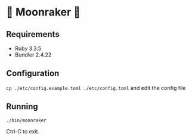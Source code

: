 # 📡 Moonraker 🌙

## Requirements

- Ruby 3.3.5
- Bundler 2.4.22

## Configuration

`cp ./etc/config.example.toml ./etc/config.toml` and edit the config file

## Running

`./bin/moonraker`

Ctrl-C to exit.
